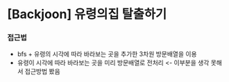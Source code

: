 # [Backjoon] 유령의집 탈출하기 

### 접근법

- bfs + 유령의 시각에 따라 바라보는 곳을 추가한 3차원 방문배열을 이용 
- 유령이 시각에 따라 바라보는 곳을 미리 방문배열로 전처리 <- 이부분을 생각 못해서 접근방법 봤음 